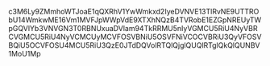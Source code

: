 c3M6Ly9ZMmhoWTJoaE1qQXRhV1YwWmkxd2IyeDVNVE13TlRvNE9UTTRObU14WmkwME16Vm1MVFJpWWpVdE9XTXhNQzB4TVRobE1EZGpNREUyTWpGQVlYb3VNVGN3T0RBNUxuaDVlam94TkRRMU5nIyVGMCU5RiU4NyVBRCVGMCU5RiU4NyVCMCUyMCVFOSVBNiU5OSVFNiVCOCVBRiU3QyVFOSVBQiU5OCVFOSU4MCU5RiU3QzE0JTdDQVolRTQlQjglQUQlRTglQkQlQUNBV1MoU1Mp
